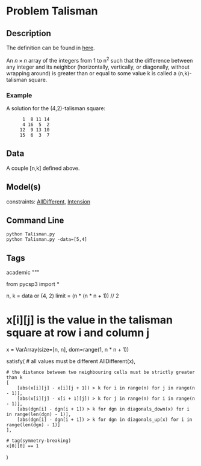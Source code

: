 # Problem Talisman
## Description
The definition can be found in [here](https://mathworld.wolfram.com/TalismanSquare.html).

An $n\times n$ array  of the integers from 1 to n<sup>2</sup> such that the difference between any integer
and its neighbor (horizontally, vertically, or diagonally, without wrapping around)
is greater than or equal to some value k is called a (n,k)-talisman square.

### Example
A solution for the (4,2)-talisman square:
```
      1  8 11 14
      4 16  5  2
     12  9 13 10
     15  6  3  7
```
## Data
A couple \[n,k] defined above.

## Model(s)
  constraints: [AllDifferent](http://pycsp.org/documentation/constraints/AllDifferent), [Intension](http://pycsp.org/documentation/constraints/Intension)

## Command Line
```
python Talisman.py
python Talisman.py -data=[5,4]
```

## Tags
 academic
 """

from pycsp3 import *

n, k = data or (4, 2)
limit = (n * (n * n + 1)) // 2

# x[i][j] is the value in the talisman square at row i and column j
x = VarArray(size=[n, n], dom=range(1, n * n + 1))

satisfy(
    # all values must be different
    AllDifferent(x),

    # the distance between two neighbouring cells must be strictly greater than k
    [
        [abs(x[i][j] - x[i][j + 1]) > k for i in range(n) for j in range(n - 1)],
        [abs(x[i][j] - x[i + 1][j]) > k for j in range(n) for i in range(n - 1)],
        [abs(dgn[i] - dgn[i + 1]) > k for dgn in diagonals_down(x) for i in range(len(dgn) - 1)],
        [abs(dgn[i] - dgn[i + 1]) > k for dgn in diagonals_up(x) for i in range(len(dgn) - 1)]
    ],

    # tag(symmetry-breaking)
    x[0][0] == 1
)
